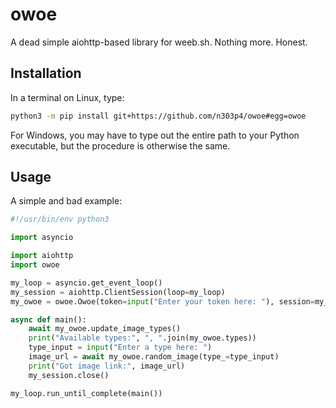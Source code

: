 # owoe
A dead simple aiohttp-based library for weeb.sh. Nothing more. Honest.

## Installation

In a terminal on Linux, type:
```bash
python3 -m pip install git+https://github.com/n303p4/owoe#egg=owoe
```
For Windows, you may have to type out the entire path to your Python
executable, but the procedure is otherwise the same.

## Usage

A simple and bad example:
```py
#!/usr/bin/env python3

import asyncio

import aiohttp
import owoe

my_loop = asyncio.get_event_loop()
my_session = aiohttp.ClientSession(loop=my_loop)
my_owoe = owoe.Owoe(token=input("Enter your token here: "), session=my_session)

async def main():
    await my_owoe.update_image_types()
    print("Available types:", ", ".join(my_owoe.types))
    type_input = input("Enter a type here: ")
    image_url = await my_owoe.random_image(type_=type_input)
    print("Got image link:", image_url)
    my_session.close()

my_loop.run_until_complete(main())
```